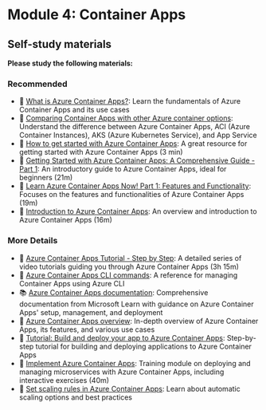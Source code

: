 # Module 4: Container Apps

## Self-study materials

**Please study the following materials:**

### Recommended

- 📄 [What is Azure Container Apps?](https://learn.microsoft.com/en-us/azure/container-apps/overview): Learn the fundamentals of Azure Container Apps and its use cases
- 📄 [Comparing Container Apps with other Azure container options](https://learn.microsoft.com/en-us/azure/container-apps/compare-options): Understand the difference between Azure Container Apps, ACI (Azure Container Instances), AKS (Azure Kubernetes Service), and App Service
- 🎥 [How to get started with Azure Container Apps](https://www.youtube.com/watch?v=QIg3NIgkARI): A great resource for getting started with Azure Container Apps (3 min)
- 🎥 [Getting Started with Azure Container Apps: A Comprehensive Guide - Part 1](https://www.youtube.com/watch?v=YU7g1dw4hJE): An introductory guide to Azure Container Apps, ideal for beginners (21m)
- 🎥 [Learn Azure Container Apps Now! Part 1: Features and Functionality](https://www.youtube.com/watch?v=hij830umcVQ): Focuses on the features and functionalities of Azure Container Apps (19m)
- 🎥 [Introduction to Azure Container Apps](https://www.youtube.com/watch?v=MpZNURlESgA): An overview and introduction to Azure Container Apps (16m)

### More Details

- 🎥 [Azure Container Apps Tutorial - Step by Step](https://www.youtube.com/playlist?list=PLBmBUIbhAfd-eLB-XGxxhC68MNVl3I-Gi): A detailed series of video tutorials guiding you through Azure Container Apps (3h 15m)
- 📄 [Azure Container Apps CLI commands](https://learn.microsoft.com/en-us/cli/azure/containerapp): A reference for managing Container Apps using Azure CLI
- 📚 [Azure Container Apps documentation](https://learn.microsoft.com/en-us/azure/container-apps/): Comprehensive documentation from Microsoft Learn with guidance on Azure Container Apps' setup, management, and deployment
- 📄 [Azure Container Apps overview](https://learn.microsoft.com/en-us/azure/container-apps/overview): In-depth overview of Azure Container Apps, its features, and various use cases
- 📄 [Tutorial: Build and deploy your app to Azure Container Apps](https://learn.microsoft.com/en-us/azure/container-apps/tutorial-code-to-cloud): Step-by-step tutorial for building and deploying applications to Azure Container Apps
- 📄 [Implement Azure Container Apps](https://learn.microsoft.com/en-us/training/modules/implement-azure-container-apps/): Training module on deploying and managing microservices with Azure Container Apps, including interactive exercises (40m)
- 📄 [Set scaling rules in Azure Container Apps](https://learn.microsoft.com/en-us/azure/container-apps/scale-app): Learn about automatic scaling options and best practices  
